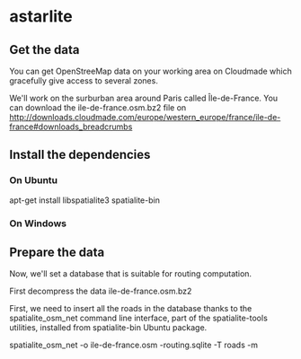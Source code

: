 astarlite
=========


## Get the data

You can get OpenStreeMap data on your working area on Cloudmade which gracefully give access to several zones.

We'll work on the surburban area around Paris called Île-de-France. You can download the ile-de-france.osm.bz2 file on http://downloads.cloudmade.com/europe/western_europe/france/ile-de-france#downloads_breadcrumbs


## Install the dependencies

### On Ubuntu
  apt-get install libspatialite3 spatialite-bin

### On Windows



## Prepare the data
Now, we'll set a database that is suitable for routing computation.

First decompress the data ile-de-france.osm.bz2


First, we need to insert all the roads in the database thanks to the spatialite_osm_net command line interface, part of the spatialite-tools utilities, installed from spatialite-bin Ubuntu package.

spatialite_osm_net -o  ile-de-france.osm -routing.sqlite -T roads -m
